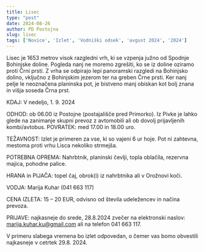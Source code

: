 ```yaml
---
title: Lisec
type: "post"
date: 2024-08-26
author: PD Postojna
slug: lisec
tags: ['Novice', 'Izlet', 'Vodniški odsek', 'avgust 2024', '2024']
---
```



Lisec je 1653 metrov visok razgledni vrh, ki se vzpenja južno od Spodnje Bohinjske doline. Pogleda nanj ne moremo zgrešiti, ko se iz doline oziramo proti Črni prsti. Z vrha se odpirajo lepi panoramski razgledi na Bohinjsko dolino, vključno z Bohinjskim jezerom ter na greben Črne prsti. Ker nanj pelje le neoznačena planinska pot, je bistveno manj obiskan kot bolj znana in višja soseda Črna prst.

KDAJ: V nedeljo, 1. 9. 2024

ODHOD: ob 06.00 iz Postojne (postajališče pred Primorko). Iz Pivke je lahko glede na zanimanje skupni prevoz z avtomobili ali ob dovolj prijavljenih kombi/avtobus.
POVRATEK: med 17.00 in 18.00 uro.

TEŽAVNOST: Izlet je primeren za vse, ki so vajeni 6 ur hoje. Pot ni zahtevna, mestoma proti vrhu Lisca nekoliko strmejša.

POTREBNA OPREMA: Nahrbtnik, planinski čevlji, topla oblačila, rezervna majica, pohodne palice.

HRANA in PIJAČA: topel čaj, obrok(i) iz nahrbtnika ali v Orožnovi koči.

VODJA: Marija Kuhar (041 663 117)

CENA IZLETA: 15 – 20 EUR, odvisno od števila udeležencev in načina prevoza.

PRIJAVE: najkasneje do srede, 28.8.2024 zvečer na elektronski naslov: marija.kuhar.ku@gmail.com ali na telefon 041 663 117.

V primeru slabega vremena bo izlet odpovedan, o čemer vas bomo obvestili najkasneje v cetrtek 29.8. 2024.
